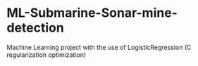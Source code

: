# ML-Submarine-Sonar-mine-detection
Machine Learning project with the use of LogisticRegression (C regularization optimization)
